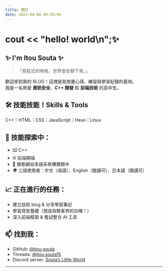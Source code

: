 ```yaml
---
title: 關於
date: 2025-04-08 09:58:09
---
```

# cout << "hello! world\n";✨
## ✨ I'm Itou Souta ✨  
> 「寫程式的時候，世界會安靜下來。」

歡迎來到我的 BLOG！這裡是我放置心得、練習與學習紀錄的基地。  
我是一名熱愛 **資訊安全**、**C++ 開發** 和 **前端技術** 的高中生。


## 🛠️ 技能技能！Skills & Tools

C++｜HTML｜CSS｜JavaScript｜Hexo｜Linux

## 🔧 技能探索中：
- ⌨️ C++
- 🌐 前端開端
- 🚀 靜態網站多語系架構實驗中
- 🌍 三語使用者：中文（母語）、English（閱讀可）、日本語（閱讀可）

## 📈 正在進行的任務：
- 建立技術 blog & 分享學習筆記  
- 學習資安基礎（想成為駭客界的白帽！）  
- 深入前端框架 & 嘗試整合 AI 工具

## 📫 找到我：  
- GitHub: [@itou-souta](https://github.com/itou-souta)
- Threads: [@itou.souta15](https://www.threads.net/@itou.souta15)  
- Discord server: [Souta’s Little World](https://discord.gg/uAX6h9VmA4)
---